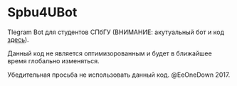 # Spbu4UBot

Tlegram Bot для студентов СПбГУ (ВНИМАНИЕ: акутуальный бот и код [здесь](https://github.com/EeOneDown/spbu4u)).

Данный код не является оптимизорованным и будет в ближайшее время глобально изменяться.



Убедительная просьба не использовать данный код.
						@EeOneDown 2017.
